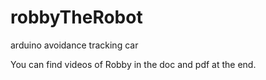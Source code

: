 # robbyTheRobot
arduino avoidance tracking car

You can find videos of Robby in the doc and pdf at the end.
